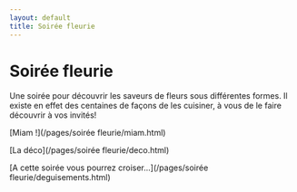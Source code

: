 ```yaml
---
layout: default
title: Soirée fleurie
---
```


# Soirée fleurie

Une soirée pour découvrir les saveurs de fleurs sous différentes formes.
Il existe en effet des centaines de façons de les cuisiner, à vous de le faire découvrir à vos invités!


[Miam !](/pages/soirée fleurie/miam.html)

[La déco](/pages/soirée fleurie/deco.html)

[A cette soirée vous pourrez croiser...](/pages/soirée fleurie/deguisements.html)
